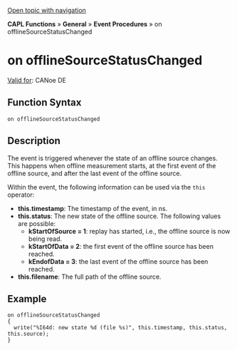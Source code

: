[Open topic with navigation](../../../../../CANoeDEFamily.htm#Topics/CAPLFunctions/Other/EventProcedures/CAPLfunctionOnOfflineSourceStatusChanged.md)

**CAPL Functions** » **General** » **Event Procedures** » on offlineSourceStatusChanged

# on offlineSourceStatusChanged

[Valid for](../../../Shared/FeatureAvailability.md): CANoe DE

## Function Syntax

`on offlineSourceStatusChanged`

## Description

The event is triggered whenever the state of an offline source changes. This happens when offline measurement starts, at the first event of the offline source, and after the last event of the offline source.

Within the event, the following information can be used via the `this` operator:

- **this.timestamp**: The timestamp of the event, in ns.
- **this.status**: The new state of the offline source. The following values are possible:
  - **kStartOfSource = 1**: replay has started, i.e., the offline source is now being read.
  - **kStartOfData = 2**: the first event of the offline source has been reached.
  - **kEndofData = 3**: the last event of the offline source has been reached.
- **this.filename**: The full path of the offline source.

## Example

```plaintext
on offlineSourceStatusChanged
{
  write("%I64d: new state %d (file %s)", this.timestamp, this.status, this.source);
}
```
